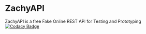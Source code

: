 # ZachyAPI
ZachyAPI is a free Fake Online REST API for Testing and Prototyping
[![Codacy Badge](https://api.codacy.com/project/badge/Grade/5c7e7400d9b5410ebacdd9d1d2051090)](https://www.codacy.com/manual/mosetizachary001/ZachyAPI?utm_source=github.com&amp;utm_medium=referral&amp;utm_content=ZachyDev/ZachyAPI&amp;utm_campaign=Badge_Grade)
